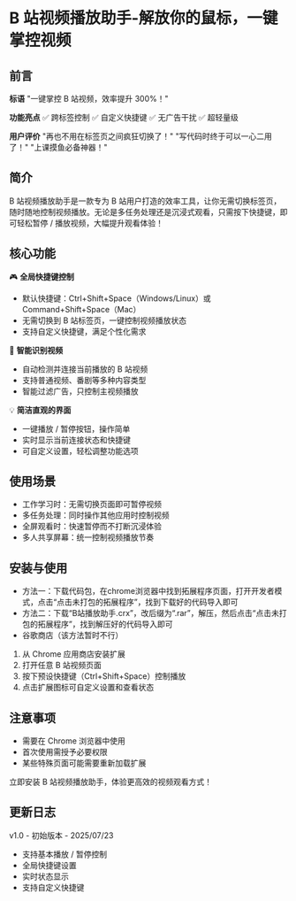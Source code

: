 # B 站视频播放助手-解放你的鼠标，一键掌控视频

## 前言

**标语**
"一键掌控 B 站视频，效率提升 300%！"

**功能亮点**
✅ 跨标签控制
✅ 自定义快捷键
✅ 无广告干扰
✅ 超轻量级

**用户评价**
"再也不用在标签页之间疯狂切换了！"
"写代码时终于可以一心二用了！"
"上课摸鱼必备神器！"

## 简介
B 站视频播放助手是一款专为 B 站用户打造的效率工具，让你无需切换标签页，随时随地控制视频播放。无论是多任务处理还是沉浸式观看，只需按下快捷键，即可轻松暂停 / 播放视频，大幅提升观看体验！

## 核心功能
🎮 **全局快捷键控制**

- 默认快捷键：Ctrl+Shift+Space（Windows/Linux）或 Command+Shift+Space（Mac）
- 无需切换到 B 站标签页，一键控制视频播放状态
- 支持自定义快捷键，满足个性化需求

🔄 **智能识别视频**

- 自动检测并连接当前播放的 B 站视频
- 支持普通视频、番剧等多种内容类型
- 智能过滤广告，只控制主视频播放

💡 **简洁直观的界面**

- 一键播放 / 暂停按钮，操作简单
- 实时显示当前连接状态和快捷键
- 可自定义设置，轻松调整功能选项

## 使用场景

- 工作学习时：无需切换页面即可暂停视频
- 多任务处理：同时操作其他应用时控制视频
- 全屏观看时：快速暂停而不打断沉浸体验
- 多人共享屏幕：统一控制视频播放节奏

## 安装与使用

* 方法一：下载代码包，在chrome浏览器中找到拓展程序页面，打开开发者模式，点击“点击未打包的拓展程序”，找到下载好的代码导入即可
* 方法二：下载“B站播放助手.crx”，改后缀为“.rar”，解压，然后点击“点击未打包的拓展程序”，找到解压好的代码导入即可
* 谷歌商店（该方法暂时不行）

1. 从 Chrome 应用商店安装扩展
2. 打开任意 B 站视频页面
3. 按下预设快捷键（Ctrl+Shift+Space）控制播放
4. 点击扩展图标可自定义设置和查看状态

## 注意事项

- 需要在 Chrome 浏览器中使用
- 首次使用需授予必要权限
- 某些特殊页面可能需要重新加载扩展

立即安装 B 站视频播放助手，体验更高效的视频观看方式！

## 更新日志

v1.0 - 初始版本 - 2025/07/23

- 支持基本播放 / 暂停控制
- 全局快捷键设置
- 实时状态显示
- 支持自定义快捷键

